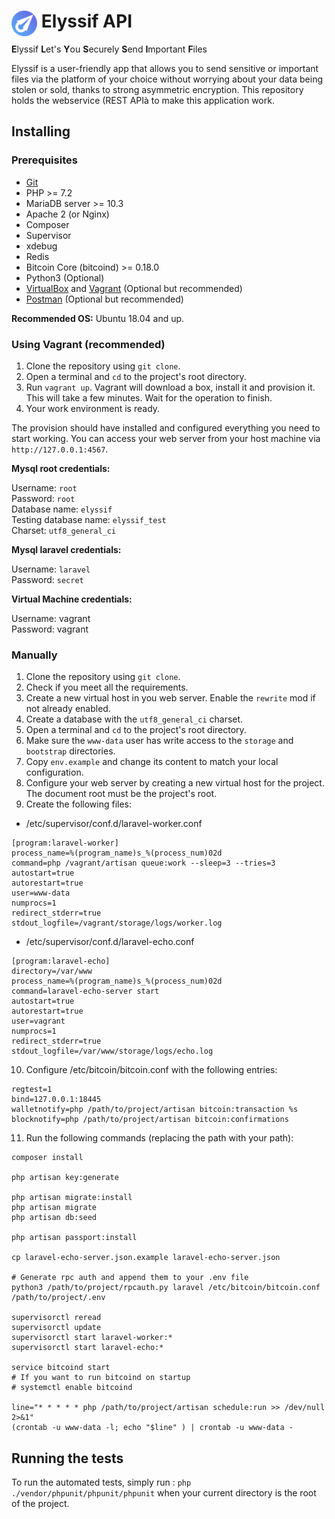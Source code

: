 <h1 height="256"><img align="left" width="41" height="41" src=".github/logo48.png">&nbsp;Elyssif API</h1>

**E**lyssif **L**et's **Y**ou **S**ecurely **S**end **I**mportant **F**iles

Elyssif is a user-friendly app that allows you to send sensitive or important files via the platform of your choice without worrying about your data being stolen or sold, thanks to strong asymmetric encryption. This repository holds the webservice (REST APIà to make this application work.

## Installing

### Prerequisites

* [Git](https://git-scm.com)
* PHP >= 7.2
* MariaDB server >= 10.3
* Apache 2 (or Nginx)
* Composer
* Supervisor
* xdebug
* Redis
* Bitcoin Core (bitcoind) >= 0.18.0
* Python3 (Optional)
* [VirtualBox](https://www.virtualbox.org/) and [Vagrant](https://www.vagrantup.com/) (Optional but recommended)
* [Postman](https://www.getpostman.com/) (Optional but recommended)

**Recommended OS:** Ubuntu 18.04 and up.

### Using Vagrant (recommended)

1. Clone the repository using `git clone`.
2. Open a terminal and `cd` to the project's root directory.
3. Run `vagrant up`. Vagrant will download a box, install it and provision it. This will take a few minutes. Wait for the operation to finish.
4. Your work environment is ready.

The provision should have installed and configured everything you need to start working. You can access your web server from your host machine via `http://127.0.0.1:4567`.

**Mysql root credentials:**

Username: `root`  
Password: `root`  
Database name: `elyssif`  
Testing database name: `elyssif_test`  
Charset: `utf8_general_ci`

**Mysql laravel credentials:**

Username: `laravel`  
Password: `secret`

**Virtual Machine credentials:**

Username: vagrant  
Password: vagrant

### Manually

1. Clone the repository using `git clone`.
2. Check if you meet all the requirements.
3. Create a new virtual host in you web server. Enable the `rewrite` mod if not already enabled.
4. Create a database with the `utf8_general_ci` charset.
5. Open a terminal and `cd` to the project's root directory.
6. Make sure the `www-data` user has write access to the `storage` and `bootstrap` directories.
7. Copy `env.example` and change its content to match your local configuration.
8. Configure your web server by creating a new virtual host for the project. The document root must be the project's root.
9. Create the following files:
- /etc/supervisor/conf.d/laravel-worker.conf
```
[program:laravel-worker]
process_name=%(program_name)s_%(process_num)02d
command=php /vagrant/artisan queue:work --sleep=3 --tries=3
autostart=true
autorestart=true
user=www-data
numprocs=1
redirect_stderr=true
stdout_logfile=/vagrant/storage/logs/worker.log
```
- /etc/supervisor/conf.d/laravel-echo.conf
```
[program:laravel-echo]
directory=/var/www
process_name=%(program_name)s_%(process_num)02d
command=laravel-echo-server start
autostart=true
autorestart=true
user=vagrant
numprocs=1
redirect_stderr=true
stdout_logfile=/var/www/storage/logs/echo.log
```
10. Configure /etc/bitcoin/bitcoin.conf with the following entries:
```
regtest=1
bind=127.0.0.1:18445
walletnotify=php /path/to/project/artisan bitcoin:transaction %s
blocknotify=php /path/to/project/artisan bitcoin:confirmations
```
11. Run the following commands (replacing the path with your path):
```
composer install

php artisan key:generate

php artisan migrate:install
php artisan migrate
php artisan db:seed

php artisan passport:install

cp laravel-echo-server.json.example laravel-echo-server.json

# Generate rpc auth and append them to your .env file
python3 /path/to/project/rpcauth.py laravel /etc/bitcoin/bitcoin.conf /path/to/project/.env

supervisorctl reread
supervisorctl update
supervisorctl start laravel-worker:*
supervisorctl start laravel-echo:*

service bitcoind start
# If you want to run bitcoind on startup
# systemctl enable bitcoind

line="* * * * * php /path/to/project/artisan schedule:run >> /dev/null 2>&1"
(crontab -u www-data -l; echo "$line" ) | crontab -u www-data -
```

## Running the tests

To run the automated tests, simply run : `php ./vendor/phpunit/phpunit/phpunit` when your current directory is the root of the project.
